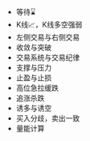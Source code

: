 - 等待⌛️
- K线📈，K线多空强弱
- 左侧交易与右侧交易
- 收敛与突破
- 交易系统与交易纪律
- 支撑与压力
- 止盈与止损
- 高位急拉缓跌
- 追涨杀跌
- 诱多与诱空
- 买入分歧，卖出一致
- 量能计算